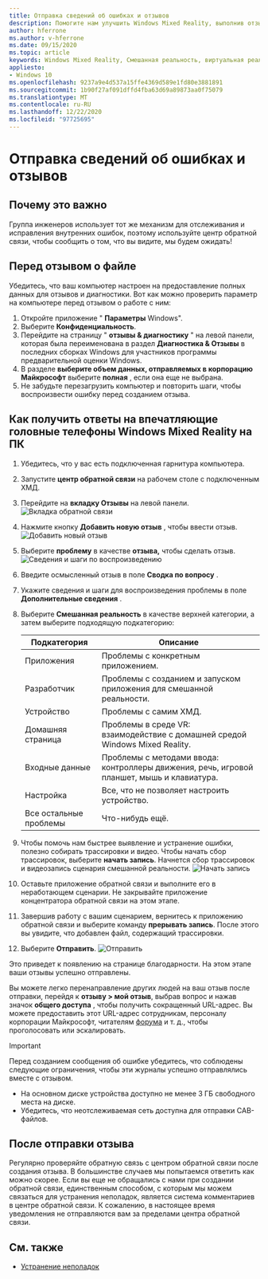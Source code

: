 ```yaml
---
title: Отправка сведений об ошибках и отзывов
description: Помогите нам улучшить Windows Mixed Reality, выполнив отзыв, используя правильные категории в приложении "центр обратной связи".
author: hferrone
ms.author: v-hferrone
ms.date: 09/15/2020
ms.topic: article
keywords: Windows Mixed Reality, Смешанная реальность, виртуальная реальность, VR, MR, обратная связь, центр обратной связи, ошибки
appliesto:
- Windows 10
ms.openlocfilehash: 9237a9e4d537a15ffe4369d589e1fd80e3881891
ms.sourcegitcommit: 1b90f27af091dffd4fba63d69a89873aa0f75079
ms.translationtype: MT
ms.contentlocale: ru-RU
ms.lasthandoff: 12/22/2020
ms.locfileid: "97725695"
---
```

# <a name="filing-bugs-and-feedback"></a>Отправка сведений об ошибках и отзывов

## <a name="why-its-important"></a>Почему это важно

Группа инженеров использует тот же механизм для отслеживания и исправления внутренних ошибок, поэтому используйте центр обратной связи, чтобы сообщить о том, что вы видите, мы будем ожидать!

## <a name="before-you-file-feedback"></a>Перед отзывом о файле

Убедитесь, что ваш компьютер настроен на предоставление полных данных для отзывов и диагностики. Вот как можно проверить параметр на компьютере перед отзывом о работе с ним:

1. Откройте приложение " **Параметры** Windows".
2. Выберите **Конфиденциальность**.
3. Перейдите на страницу " **отзывы & диагностику** " на левой панели, которая была переименована в раздел **Диагностика & Отзывы** в последних сборках Windows для участников программы предварительной оценки Windows.
4. В разделе **выберите объем данных, отправляемых в корпорацию Майкрософт** выберите **полная** , если она еще не выбрана.
5. Не забудьте перезагрузить компьютер и повторить шаги, чтобы воспроизвести ошибку перед созданием отзыва.

## <a name="how-to-file-feedback-for-windows-mixed-reality-immersive-headsets-on-pc"></a>Как получить ответы на впечатляющие головные телефоны Windows Mixed Reality на ПК

1. Убедитесь, что у вас есть подключенная гарнитура компьютера.
2. Запустите **центр обратной связи** на рабочем столе с подключенным ХМД.
3. Перейдите на **вкладку Отзывы** на левой панели. ![Вкладка обратной связи](images/feedback1.png) 
4. Нажмите кнопку **Добавить новую отзыв** , чтобы ввести отзыв. ![Добавить новый отзыв](images/feedback2.png)
5. Выберите **проблему** в качестве **отзыва,** чтобы сделать отзыв. ![Сведения и шаги по воспроизведению](images/feedback3.png)
6. Введите осмысленный отзыв в поле **Сводка по вопросу** .
7. Укажите сведения и шаги для воспроизведения проблемы в поле **Дополнительные сведения** .
8. Выберите **Смешанная реальность** в качестве верхней категории, а затем выберите подходящую подкатегорию:

   | Подкатегория      | Описание                                                                           |
   |------------------|---------------------------------------------------------------------------------------|
   | Приложения             | Проблемы с конкретным приложением.                                                   |
   | Разработчик        | Проблемы с созданием и запуском приложения для смешанной реальности.                               |
   | Устройство           | Проблемы с самим ХМД.                                                           |
   | Домашняя страница  | Проблемы в среде VR: взаимодействие с домашней средой Windows Mixed Reality.    |
   | Входные данные            | Проблемы с методами ввода: контроллеры движения, речь, игровой планшет, мышь и клавиатура.|
   | Настройка           | Все, что не позволяет настроить устройство.                           |
   | Все остальные проблемы | Что-нибудь ещё.                                                                        |

9. Чтобы помочь нам быстрее выявление и устранение ошибки, полезно собирать трассировки и видео. Чтобы начать сбор трассировок, выберите **начать запись**. Начнется сбор трассировок и видеозапись сценария смешанной реальности. ![ Начать запись](images/feedback4.png)
10. Оставьте приложение обратной связи и выполните его в неработающем сценарии. Не закрывайте приложение концентратора обратной связи на этом этапе.
11. Завершив работу с вашим сценарием, вернитесь к приложению обратной связи и выберите команду **прерывать запись**. После этого вы увидите, что добавлен файл, содержащий трассировки.
12. Выберите **Отправить**. ![ Отправить](images/feedback5.png)

Это приведет к появлению на странице благодарности. На этом этапе ваши отзывы успешно отправлены.

Вы можете легко перенаправление других людей на ваш отзыв после отправки, перейдя к **отзыву > мой отзыв**, выбрав вопрос и нажав значок **общего доступа** , чтобы получить сокращенный URL-адрес. Вы можете предоставить этот URL-адрес сотрудникам, персоналу корпорации Майкрософт, читателям [форума](https://forums.hololens.com/) и т. д., чтобы проголосовать или эскалировать.

> [!IMPORTANT]
> Перед созданием сообщения об ошибке убедитесь, что соблюдены следующие ограничения, чтобы эти журналы успешно отправлялись вместе с отзывом.
>    * На основном диске устройства доступно не менее 3 ГБ свободного места на диске.
>    * Убедитесь, что неотслеживаемая сеть доступна для отправки CAB-файлов.

## <a name="after-filing-feedback"></a>После отправки отзыва

Регулярно проверяйте обратную связь с центром обратной связи после создания отзыва. В большинстве случаев мы попытаемся ответить как можно скорее. Если вы еще не обращались с нами при создании обратной связи, единственным способом, с которым мы можем связаться для устранения неполадок, является система комментариев в центре обратной связи. К сожалению, в настоящее время уведомления не отправляются вам за пределами центра обратной связи.

## <a name="see-also"></a>См. также

* [Устранение неполадок](troubleshooting-windows-mixed-reality.md)